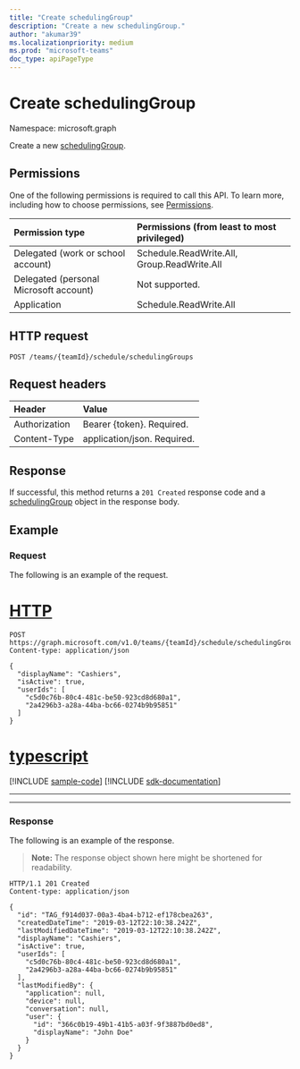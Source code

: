 ```yaml
---
title: "Create schedulingGroup"
description: "Create a new schedulingGroup."
author: "akumar39"
ms.localizationpriority: medium
ms.prod: "microsoft-teams"
doc_type: apiPageType
---
```


# Create schedulingGroup

Namespace: microsoft.graph

Create a new [schedulingGroup](../resources/schedulinggroup.md).

## Permissions

One of the following permissions is required to call this API. To learn more, including how to choose permissions, see [Permissions](/graph/permissions-reference).

|Permission type      | Permissions (from least to most privileged)              |
|:--------------------|:---------------------------------------------------------|
|Delegated (work or school account) | Schedule.ReadWrite.All, Group.ReadWrite.All    |
|Delegated (personal Microsoft account) | Not supported.    |
|Application |Schedule.ReadWrite.All |

## HTTP request

<!-- { "blockType": "ignored" } -->

```http
POST /teams/{teamId}/schedule/schedulingGroups
```

## Request headers

| Header       | Value |
|:---------------|:--------|
| Authorization  | Bearer {token}. Required.  |
| Content-Type  | application/json. Required.  |

## Response

If successful, this method returns a `201 Created` response code and a [schedulingGroup](../resources/schedulinggroup.md) object in the response body.

## Example

### Request

The following is an example of the request.


# [HTTP](#tab/http)
<!-- {
  "blockType": "request",
  "name": "schedule-post-schedulinggroups"
}-->
```http
POST https://graph.microsoft.com/v1.0/teams/{teamId}/schedule/schedulingGroups
Content-type: application/json

{
  "displayName": "Cashiers",
  "isActive": true,
  "userIds": [
    "c5d0c76b-80c4-481c-be50-923cd8d680a1",
    "2a4296b3-a28a-44ba-bc66-0274b9b95851"
  ]
}
```

# [typescript](#tab/typescript)
[!INCLUDE [sample-code](../includes/snippets/typescript/schedule-post-schedulinggroups-typescript-snippets.md)]
[!INCLUDE [sdk-documentation](../includes/snippets/snippets-sdk-documentation-link.md)]

---

---


### Response

The following is an example of the response. 

>**Note:** The response object shown here might be shortened for readability.
<!-- {
  "blockType": "response",
  "truncated": true,
  "@odata.type": "microsoft.graph.schedulingGroup"
} -->

```http
HTTP/1.1 201 Created
Content-type: application/json

{
  "id": "TAG_f914d037-00a3-4ba4-b712-ef178cbea263",
  "createdDateTime": "2019-03-12T22:10:38.242Z",
  "lastModifiedDateTime": "2019-03-12T22:10:38.242Z",
  "displayName": "Cashiers",
  "isActive": true,
  "userIds": [
    "c5d0c76b-80c4-481c-be50-923cd8d680a1",
    "2a4296b3-a28a-44ba-bc66-0274b9b95851"
  ],
  "lastModifiedBy": {
    "application": null,
    "device": null,
    "conversation": null,
    "user": {
      "id": "366c0b19-49b1-41b5-a03f-9f3887bd0ed8",
      "displayName": "John Doe"
    }
  }
}
```

<!-- uuid: 8fcb5dbc-d5aa-4681-8e31-b001d5168d79
2015-10-25 14:57:30 UTC -->
<!--
{
  "type": "#page.annotation",
  "description": "Creates a new schedulingGroup",
  "keywords": "",
  "section": "documentation",
  "tocPath": "",
  "suppressions": [
  ]
}
-->


